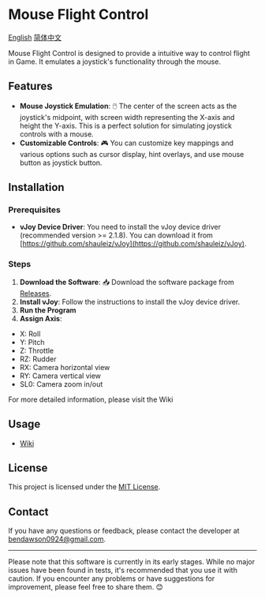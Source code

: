 # Mouse Flight Control

[English](README.md) [简体中文](README-CN.md)

Mouse Flight Control is designed to provide a intuitive way to control flight in Game. It emulates a joystick's functionality through the mouse.

## Features

- **Mouse Joystick Emulation**: 🖱️ The center of the screen acts as the joystick's midpoint, with screen width representing the X-axis and height the Y-axis. This is a perfect solution for simulating joystick controls with a mouse.
- **Customizable Controls**: 🎮 You can customize key mappings and various options such as cursor display, hint overlays, and use mouse button as joystick button.

## Installation

### Prerequisites
- **vJoy Device Driver**: You need to install the vJoy device driver (recommended version >= 2.1.8). You can download it from [https://github.com/shauleiz/vJoy](https://github.com/shauleiz/vJoy).

### Steps
1. **Download the Software**: 📥 Download the software package from [Releases](https://github.com/Dawson924/MouseFlightControl/releases).
2. **Install vJoy**: Follow the instructions to install the vJoy device driver.
3. **Run the Program**
4. **Assign Axis**:
  - X: Roll
  - Y: Pitch
  - Z: Throttle
  - RZ: Rudder
  - RX: Camera horizontal view
  - RY: Camera vertical view
  - SL0: Camera zoom in/out

For more detailed information, please visit the Wiki

## Usage

- [Wiki](https://github.com/Dawson924/MouseFlightControl/wiki/English)


## License

This project is licensed under the [MIT License](https://opensource.org/licenses/MIT).

## Contact

If you have any questions or feedback, please contact the developer at [bendawson0924@gmail.com](mailto:bendawson0924@gmail.com).

---

Please note that this software is currently in its early stages. While no major issues have been found in tests, it's recommended that you use it with caution. If you encounter any problems or have suggestions for improvement, please feel free to share them. 😊
